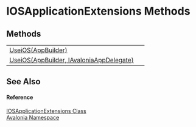 # IOSApplicationExtensions Methods




## Methods
<table>
<tr>
<td><a href="M_Avalonia_IOSApplicationExtensions_UseiOS_1">UseiOS(AppBuilder)</a></td>
<td> </td>
</tr>
<tr>
<td><a href="M_Avalonia_IOSApplicationExtensions_UseiOS">UseiOS(AppBuilder, IAvaloniaAppDelegate)</a></td>
<td> </td>
</tr>
</table>

## See Also


#### Reference
<a href="T_Avalonia_IOSApplicationExtensions">IOSApplicationExtensions Class</a>  
<a href="N_Avalonia">Avalonia Namespace</a>  
